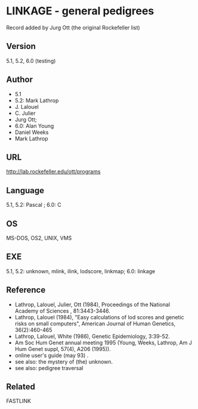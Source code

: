 # LINKAGE - general pedigrees
Record added by Jurg Ott (the original Rockefeller list)

## Version
5.1, 5.2, 6.0 (testing)

## Author
* 5.1
* 5.2: Mark Lathrop
* J. Lalouel
* C. Julier
* Jurg Ott;
* 6.0: Alan Young
* Daniel Weeks
* Mark Lathrop

## URL
http://lab.rockefeller.edu/ott/programs

## Language
5.1, 5.2: Pascal ; 6.0: C

## OS
MS-DOS, OS2, UNIX, VMS

## EXE
5.1, 5.2: unknown, mlink, ilink, lodscore, linkmap; 6.0: linkage

## Reference
* Lathrop, Lalouel, Julier, Ott (1984), Proceedings of the National Academy of Sciences , 81:3443-3446.
* Lathrop, Lalouel (1984), "Easy calculations of lod scores and genetic risks on small computers", American Journal of Human Genetics, 36(2):460-465
* Lathrop, Lalouel, White (1986), Genetic Epidemiology, 3:39-52.
* Am Soc Hum Genet annual meeting 1995 (Young, Weeks, Lathrop, Am J Hum Genet suppl, 57(4), A206 (1995)).
* online user's guide (may 93) .
* see also: the mystery of (the) unknown.
* see also: pedigree traversal

## Related
FASTLINK